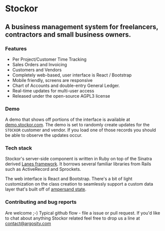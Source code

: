 # Stockor

## A business management system for freelancers, contractors and small business owners.

### Features

 * Per Project/Customer Time Tracking
 * Sales Orders and Invoicing
 * Customers and Vendors
 * Completely web-based, user interface is React / Bootstrap
 * Mobile friendly, screens are responsive
 * Chart of Accounts and double-entry General Ledger.
 * Real-time updates for multi-user access
 * Released under the open-source AGPL3 license


### Demo
A demo that shows off portions of the interface is available at [demo.stockor.com](http://demo.stockor.com/).  The demo is set to randomly create updates for the `STOCKOR` customer and vendor.  If you load one of those records you should be able to observe the updates occur.

### Tech stack

Stockor's server-side component is written in Ruby on top of the Sinatra derived [Lanes framework](https://github.com/argosity/lanes).  It borrows several familiar libraries from Rails such as ActiveRecord and Sprockets.

The web interface is React and Bootstrap.  There's a bit of light customization on the class creation to seamlessly support a custom data layer that's built off of [ampersand state](https://github.com/AmpersandJS/ampersand-state).

### Contributing and bug reports

Are welcome ;-)  Typical github flow - file a issue or pull request.  If you'd like to chat about anything Stockor related feel free to drop us a line at contact@argosity.com
